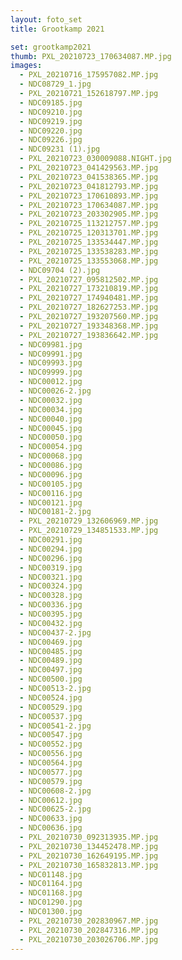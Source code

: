 ```yaml
---
layout: foto_set
title: Grootkamp 2021

set: grootkamp2021
thumb: PXL_20210723_170634087.MP.jpg
images:
  - PXL_20210716_175957082.MP.jpg
  - NDC08729_1.jpg
  - PXL_20210721_152618797.MP.jpg
  - NDC09185.jpg
  - NDC09210.jpg
  - NDC09219.jpg
  - NDC09220.jpg
  - NDC09226.jpg
  - NDC09231 (1).jpg
  - PXL_20210723_030009088.NIGHT.jpg
  - PXL_20210723_041429563.MP.jpg
  - PXL_20210723_041538365.MP.jpg
  - PXL_20210723_041812793.MP.jpg
  - PXL_20210723_170610893.MP.jpg
  - PXL_20210723_170634087.MP.jpg
  - PXL_20210723_203302905.MP.jpg
  - PXL_20210725_113212757.MP.jpg
  - PXL_20210725_120313701.MP.jpg
  - PXL_20210725_133534447.MP.jpg
  - PXL_20210725_133538283.MP.jpg
  - PXL_20210725_133553068.MP.jpg
  - NDC09704 (2).jpg
  - PXL_20210727_095812502.MP.jpg
  - PXL_20210727_173210819.MP.jpg
  - PXL_20210727_174940481.MP.jpg
  - PXL_20210727_182627253.MP.jpg
  - PXL_20210727_193207560.MP.jpg
  - PXL_20210727_193348368.MP.jpg
  - PXL_20210727_193836642.MP.jpg
  - NDC09981.jpg
  - NDC09991.jpg
  - NDC09993.jpg
  - NDC09999.jpg
  - NDC00012.jpg
  - NDC00026-2.jpg
  - NDC00032.jpg
  - NDC00034.jpg
  - NDC00040.jpg
  - NDC00045.jpg
  - NDC00050.jpg
  - NDC00054.jpg
  - NDC00068.jpg
  - NDC00086.jpg
  - NDC00096.jpg
  - NDC00105.jpg
  - NDC00116.jpg
  - NDC00121.jpg
  - NDC00181-2.jpg
  - PXL_20210729_132606969.MP.jpg
  - PXL_20210729_134851533.MP.jpg
  - NDC00291.jpg
  - NDC00294.jpg
  - NDC00296.jpg
  - NDC00319.jpg
  - NDC00321.jpg
  - NDC00324.jpg
  - NDC00328.jpg
  - NDC00336.jpg
  - NDC00395.jpg
  - NDC00432.jpg
  - NDC00437-2.jpg
  - NDC00469.jpg
  - NDC00485.jpg
  - NDC00489.jpg
  - NDC00497.jpg
  - NDC00500.jpg
  - NDC00513-2.jpg
  - NDC00524.jpg
  - NDC00529.jpg
  - NDC00537.jpg
  - NDC00541-2.jpg
  - NDC00547.jpg
  - NDC00552.jpg
  - NDC00556.jpg
  - NDC00564.jpg
  - NDC00577.jpg
  - NDC00579.jpg
  - NDC00608-2.jpg
  - NDC00612.jpg
  - NDC00625-2.jpg
  - NDC00633.jpg
  - NDC00636.jpg
  - PXL_20210730_092313935.MP.jpg
  - PXL_20210730_134452478.MP.jpg
  - PXL_20210730_162649195.MP.jpg
  - PXL_20210730_165832813.MP.jpg
  - NDC01148.jpg
  - NDC01164.jpg
  - NDC01168.jpg
  - NDC01290.jpg
  - NDC01300.jpg
  - PXL_20210730_202830967.MP.jpg
  - PXL_20210730_202847316.MP.jpg
  - PXL_20210730_203026706.MP.jpg
---
```

